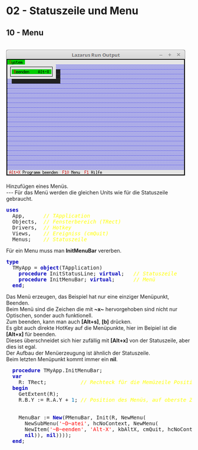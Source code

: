 # 02 - Statuszeile und Menu
## 10 - Menu
<br>
<img src="image.png" alt="Selfhtml"><br><br>
Hinzufügen eines Menüs.<br>
---
Für das Menü werden die gleichen Units wie für die Statuszeile gebraucht.<br>
<pre><code=pascal><b><font color="0000BB">uses</font></b>
  App,      <i><font color="#FFFF00">// TApplication</font></i>
  Objects,  <i><font color="#FFFF00">// Fensterbereich (TRect)</font></i>
  Drivers,  <i><font color="#FFFF00">// Hotkey</font></i>
  Views,    <i><font color="#FFFF00">// Ereigniss (cmQuit)</font></i>
  Menus;    <i><font color="#FFFF00">// Statuszeile</font></i></code></pre>
Für ein Menu muss man <b>InitMenuBar</b> vererben.<br>
<pre><code=pascal><b><font color="0000BB">type</font></b>
  TMyApp = <b><font color="0000BB">object</font></b>(TApplication)
    <b><font color="0000BB">procedure</font></b> InitStatusLine; <b><font color="0000BB">virtual</font></b>;   <i><font color="#FFFF00">// Statuszeile</font></i>
    <b><font color="0000BB">procedure</font></b> InitMenuBar; <b><font color="0000BB">virtual</font></b>;      <i><font color="#FFFF00">// Menü</font></i>
  <b><font color="0000BB">end</font></b>;</code></pre>
Das Menü erzeugen, das Beispiel hat nur eine einziger Menüpunkt, Beenden.<br>
Beim Menü sind die Zeichen die mit <b>~x~</b> hervorgehoben sind nicht nur Optischen, sonder auch funktionell.<br>
Zum beenden, kann man auch <b>[Alt+s]</b>, <b>[b]</b> drücken.<br>
Es gibt auch direkte HotKey auf die Menüpunkte, hier im Beipiel ist die <b>[Alt+x]</b> für beenden.<br>
Dieses überschneidet sich hier zufällig mit <b>[Alt+x]</b> von der Statuszeile, aber dies ist egal.<br>
Der Aufbau der Menüerzeugung ist ähnlich der Statuszeile.<br>
Beim letzten Menüpunkt kommt immer ein <b>nil</b>.<br>
<pre><code=pascal>  <b><font color="0000BB">procedure</font></b> TMyApp.InitMenuBar;
  <b><font color="0000BB">var</font></b>
    R: TRect;           <i><font color="#FFFF00">// Rechteck für die Memüzeile Position.</font></i>
  <b><font color="0000BB">begin</font></b>
    GetExtent(R);
    R.B.Y := R.A.Y + <font color="#0077BB">1</font>; <i><font color="#FFFF00">// Position des Menüs, auf oberste Zeile der App setzen.</font></i>
<br>
    MenuBar := <b><font color="0000BB">New</font></b>(PMenuBar, Init(R, NewMenu(
      NewSubMenu(<font color="#FF0000">'~D~atei'</font>, hcNoContext, NewMenu(
      NewItem(<font color="#FF0000">'~B~eenden'</font>, <font color="#FF0000">'Alt-X'</font>, kbAltX, cmQuit, hcNoContext,
      <b><font color="0000BB">nil</font></b>)), <b><font color="0000BB">nil</font></b>))));
  <b><font color="0000BB">end</font></b>;</code></pre>
<br>
